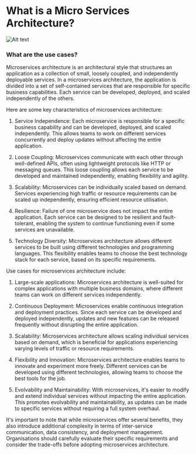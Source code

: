 # What is a Micro Services Architecture?  

![Alt text](pics/microservices.png)

### What are the use cases?

Microservices architecture is an architectural style that structures an application as a collection of small, loosely coupled, and independently deployable services. In a microservices architecture, the application is divided into a set of self-contained services that are responsible for specific business capabilities. Each service can be developed, deployed, and scaled independently of the others.

Here are some key characteristics of microservices architecture:

1.	Service Independence: Each microservice is responsible for a specific business capability and can be developed, deployed, and scaled independently. This allows teams to work on different services concurrently and deploy updates without affecting the entire application.

2.	Loose Coupling: Microservices communicate with each other through well-defined APIs, often using lightweight protocols like HTTP or messaging queues. This loose coupling allows each service to be developed and maintained independently, enabling flexibility and agility.

3.	Scalability: Microservices can be individually scaled based on demand. Services experiencing high traffic or resource requirements can be scaled up independently, ensuring efficient resource utilisation.

4.	Resilience: Failure of one microservice does not impact the entire application. Each service can be designed to be resilient and fault-tolerant, enabling the system to continue functioning even if some services are unavailable.

5.	Technology Diversity: Microservices architecture allows different services to be built using different technologies and programming languages. This flexibility enables teams to choose the best technology stack for each service, based on its specific requirements.

Use cases for microservices architecture include:

1.	Large-scale applications: Microservices architecture is well-suited for complex applications with multiple business domains, where different teams can work on different services independently.

2.	Continuous Deployment: Microservices enable continuous integration and deployment practices. Since each service can be developed and deployed independently, updates and new features can be released frequently without disrupting the entire application.

3.	Scalability: Microservices architecture allows scaling individual services based on demand, which is beneficial for applications experiencing varying levels of traffic or resource requirements.

4.	Flexibility and Innovation: Microservices architecture enables teams to innovate and experiment more freely. Different services can be developed using different technologies, allowing teams to choose the best tools for the job.

5.	Evolvability and Maintainability: With microservices, it's easier to modify and extend individual services without impacting the entire application. This promotes evolvability and maintainability, as updates can be made to specific services without requiring a full system overhaul.

It's important to note that while microservices offer several benefits, they also introduce additional complexity in terms of inter-service communication, data consistency, and deployment management. Organisations should carefully evaluate their specific requirements and consider the trade-offs before adopting microservices architecture.